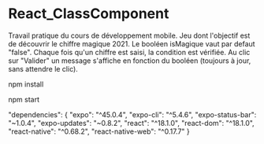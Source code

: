 # React_ClassComponent

Travail pratique du cours de développement mobile. Jeu dont l'objectif est de découvrir le chiffre magique 2021.
Le booléen isMagique vaut par defaut "false". Chaque fois qu'un chiffre est saisi, la condition est vérifiée.
Au clic sur "Valider" un message s'affiche en fonction du booléen (toujours à jour, sans attendre le clic).


npm install

npm start

  "dependencies": {
    "expo": "^45.0.4",
    "expo-cli": "^5.4.6",
    "expo-status-bar": "~1.0.4",
    "expo-updates": "~0.8.2",
    "react": "^18.1.0",
    "react-dom": "^18.1.0",
    "react-native": "^0.68.2",
    "react-native-web": "^0.17.7"
  }
